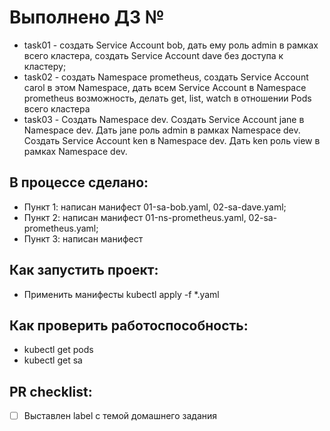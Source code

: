 # Выполнено ДЗ №

 - task01 - cоздать Service Account bob, дать ему роль admin в рамках всего кластера, cоздать Service Account dave без доступа к кластеру;
 - task02 - cоздать Namespace prometheus, создать Service Account carol в этом Namespace, дать всем Service Account в Namespace prometheus возможность, делать get, list, watch в отношении Pods всего кластера
 - task03 - Создать Namespace dev. Создать Service Account jane в Namespace dev. Дать jane роль admin в рамках Namespace dev. Создать Service Account ken в Namespace dev. Дать ken роль view в рамках Namespace dev.

## В процессе сделано:
 - Пункт 1:
    написан манифест 01-sa-bob.yaml, 02-sa-dave.yaml;
 - Пункт 2:
    написан манифест 01-ns-prometheus.yaml, 02-sa-prometheus.yaml;
 - Пункт 3:
    написан манифест  

## Как запустить проект:
 - Применить манифесты kubectl apply -f *.yaml

## Как проверить работоспособность:
 - kubectl get pods
 - kubectl get sa

## PR checklist:
 - [ ] Выставлен label с темой домашнего задания

